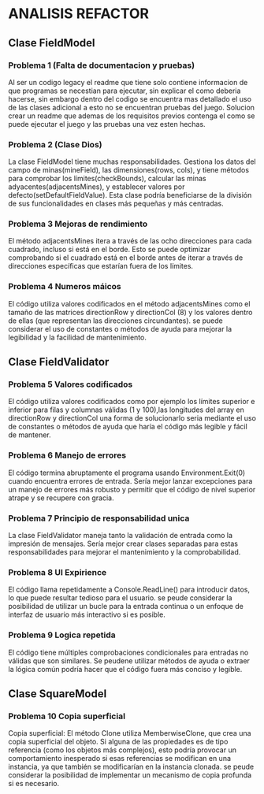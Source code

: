 # ANALISIS REFACTOR

## Clase FieldModel

### Problema 1 (Falta de documentacion y pruebas)
Al ser un codigo legacy el readme que tiene solo contiene informacion de que programas se necestian para ejecutar, sin explicar el como deberia hacerse, sin embargo dentro del codigo se encuentra mas detallado el uso de las clases adicional a esto no se encuentran pruebas del juego.
Solucion crear un readme que ademas de los requisitos previos contenga el como se puede ejecutar el juego y las pruebas una vez esten hechas.

### Problema 2 (Clase Dios)
La clase FieldModel tiene muchas responsabilidades. Gestiona los datos del campo de minas(mineField), las dimensiones(rows, cols), y tiene métodos para comprobar los límites(checkBounds), calcular las minas adyacentes(adjacentsMines), y establecer valores por defecto(setDefaultFieldValue).
Esta clase podría beneficiarse de la división de sus funcionalidades en clases más pequeñas y más centradas.

### Problema 3 Mejoras de rendimiento 
El método adjacentsMines itera a través de las ocho direcciones para cada cuadrado, incluso si está en el borde. Esto se puede optimizar comprobando si el cuadrado está en el borde antes de iterar a través de direcciones específicas que estarían fuera de los límites.

### Problema 4 Numeros máicos
El código utiliza valores codificados en el método adjacentsMines como el tamaño de las matrices directionRow y directionCol (8) y los valores dentro de ellas (que representan las direcciones circundantes). se puede considerar el uso de constantes o métodos de ayuda para mejorar la legibilidad y la facilidad de mantenimiento.

## Clase FieldValidator

### Problema 5 Valores codificados 
El código utiliza valores codificados como por ejemplo los límites superior e inferior para filas y columnas válidas (1 y 100),las longitudes del array en directionRow y directionCol una forma de solucionarlo seria mediante el uso de constantes o métodos de ayuda que haría el código más legible y fácil de mantener.

### Problema 6 Manejo de errores
 El código termina abruptamente el programa usando Environment.Exit(0) cuando encuentra errores de entrada. Sería mejor lanzar excepciones para un manejo de errores más robusto y permitir que el código de nivel superior atrape y se recupere con gracia.

 ### Problema 7 Principio de responsabilidad unica
 La clase FieldValidator maneja tanto la validación de entrada como la impresión de mensajes. Sería mejor crear clases separadas para estas responsabilidades para mejorar el mantenimiento y la comprobabilidad.

 ### Problema 8 UI Expirience
 El código llama repetidamente a Console.ReadLine() para introducir datos, lo que puede resultar tedioso para el usuario. se peude considerar la posibilidad de utilizar un bucle para la entrada continua o un enfoque de interfaz de usuario más interactivo si es posible.

### Problema 9 Logica repetida
El código tiene múltiples comprobaciones condicionales para entradas no válidas que son similares. Se peudene utilizar métodos de ayuda o extraer la lógica común podría hacer que el código fuera más conciso y legible.

## Clase SquareModel

### Problema 10 Copia superficial
Copia superficial: El método Clone utiliza MemberwiseClone, que crea una copia superficial del objeto. Si alguna de las propiedades es de tipo referencia (como los objetos más complejos), esto podría provocar un comportamiento inesperado si esas referencias se modifican en una instancia, ya que también se modificarían en la instancia clonada. se peude considerar la posibilidad de implementar un mecanismo de copia profunda si es necesario.